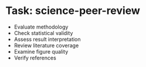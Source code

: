 <!-- ---
!-- title: 2024-12-27 23:17:06
!-- author: Yusuke Watanabe
!-- date: /home/ywatanabe/.emacs.d/lisp/llemacs/workspace/resources/prompt-templates/components/02_tasks/science-peer-review.md
!-- --- -->

# Task: science-peer-review
* Evaluate methodology
* Check statistical validity
* Assess result interpretation
* Review literature coverage
* Examine figure quality
* Verify references
